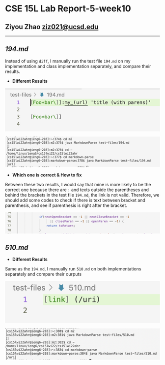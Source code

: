 __CSE 15L Lab Report-5-week10__
=========
## Ziyou Zhao ziz021@ucsd.edu

***

## _**194.md**_

Instead of using `diff`, I manually run the test file `194.md` on my implementation and class implementation separately, and compare their results.

- **Different Results**

![Image](https://github.com/Jameszzyyyyy/cse15l-lab-reports/blob/main/lab5/194test.png?raw=true)

![Image](https://github.com/Jameszzyyyyy/cse15l-lab-reports/blob/main/lab5/194.png?raw=true)

- **Which one is correct & How to fix**

Between these two results, I would say that mine is more likely to be the correct one because there are `:` and texts outside the parentheses and behind the brackets in the test file `194.md`, the link is not valid. Therefore, we should add some codes to check if there is text between bracket and parenthesis, and see if parenthesis is right after the bracket.

![Image](https://github.com/Jameszzyyyyy/cse15l-lab-reports/blob/main/lab5/194fix.png?raw=true)


## _**510.md**_

- **Different Results**

Same as the `194.md`, I manually run `510.md` on both implementations separately and compare their ourputs

![Image](https://github.com/Jameszzyyyyy/cse15l-lab-reports/blob/main/lab5/510test.png?raw=true)

![Image](https://github.com/Jameszzyyyyy/cse15l-lab-reports/blob/main/lab5/510.png?raw=true)

